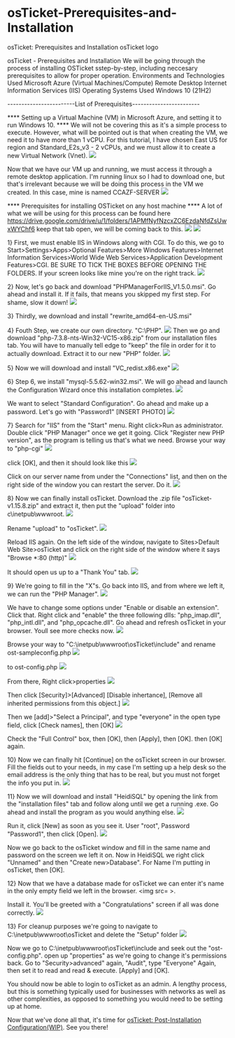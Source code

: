 # osTicket-Prerequisites-and-Installation
osTicket: Prerequisites and Installation
osTicket logo

osTicket - Prerequisites and Installation
We will be going through the process of installing OSTicket sstep-by-step, including neccesary prerequisites to allow for proper operation.
Environments and Technologies Used
Microsoft Azure (Virtual Machines/Compute)
Remote Desktop
Internet Information Services (IIS)
Operating Systems Used
Windows 10 (21H2)

------------------------List of Prerequisites------------------------

 **** Setting up a Virtual Machine (VM) in Microsoft Azure, and setting it to run Windows 10. ****
We will not be covering this as it's a simple process to execute.  However, what will be pointed out is that when creating the VM, we need it to have more than 1 vCPU.  For this tutorial, I have chosen East US for region and Standard_E2s_v3 - 2 vCPUs, and we must allow it to create a new Virtual Network (Vnet).
<img src=https://i.postimg.cc/cJmtbcxd/VMsetup.png>

Now that we have our VM up and running, we must access it through a remote desktop application.  I'm running linux so I had to download one, but that's irrelevant because we will be doing this process in the VM we created.  In this case, mine is named CCAZF-SERVER 
<img src=https://i.postimg.cc/nz2KqJjY/VMDesktop.png>
  
  **** Prerequisites for installing OSTicket on any host machine ****
A lot of what we will be using for this process can be found here https://drive.google.com/drive/u/1/folders/1APMfNyfNzcxZC6EzdaNfdZsUwxWYChf6
keep that tab open, we will be coming back to this. 
<img src=https://i.postimg.cc/KcQQMntS/VMInstallation-Files.png>
<img src=https://i.postimg.cc/Znq8cM6k/VMISSTurn-On-Feature.png>

1}  First, we must enable IIS in Windows along with CGI.  To do this, we go to Start>Settings>Apps>Optional Features>More Windows Features>Internet Information Services>World Wide Web Services>Application Development Features>CGI.  BE SURE TO TICK THE BOXES BEFORE OPENING THE FOLDERS.  If your screen looks like mine you're on the right track.
<img src=https://i.postimg.cc/Y2yY7819/VMPHPManager.png>

2}  Now, let's go back and download "PHPManagerForIIS_V1.5.0.msi".  Go ahead and install it.  If it fails, that means you skipped my first step.  For shame, slow it down!
<img src=https://i.postimg.cc/yNqTHnC9/VMISSrewrite.png> 

3}  Thirdly, we download and install "rewrite_amd64-en-US.msi"

4}  Fouth Step, we create our own directory.  "C:\PHP".
<img src=https://i.postimg.cc/VvTCFLYM/VMPHPFolder.png>
Then we go and download "php-7.3.8-nts-Win32-VC15-x86.zip" from our installation files tab.  You will have to manually tell edge to "keep" the file in order for it to actually download.  Extract it to our new "PHP" folder. 
<img src=https://i.postimg.cc/tJ76PVHp/VMPHPExtract.png>

5}  Now we will download and install "VC_redist.x86.exe"
<img src=https://i.postimg.cc/hjZzSPQw/VMVCREdis.png>

6}  Step 6, we install "mysql-5.5.62-win32.msi".  We will go ahead and launch the Configuration Wizard once this installation completes. 
<img src=https://i.postimg.cc/RhbcbLTW/VMMySQL.png>

We want to select "Standard Configuration".  Go ahead and make up a password.  Let's go with "Password1" [INSERT PHOTO]
<img src=https://i.postimg.cc/qBmXRpdp/VMMYSQLSetup.png>

7}  Search for "IIS" from the "Start" menu.  Right click>Run as administrator.  Double click "PHP Manager" once we get it going.  Click "Register new PHP version", as the program is telling us that's what we need.  Browse your way to "php-cgi"
<img src=https://i.postimg.cc/ZRw3Cx2w/VMPHPEnable.png>

click [OK], and then it should look like this
<img src=https://i.postimg.cc/5t1FgrMP/VMServer-Home.png>

Click on our server name from under the "Connections" list, and then on the right side of the window you can restart the server.  Do it. 
<img src=https://i.postimg.cc/1t3VhNXw/VMServer-Restart.png>

8}  Now we can finally install osTicket.  Download the .zip file "osTicket-v1.15.8.zip" and extract it, then put the "upload" folder into c\inetpub\wwwroot.
<img src=https://i.postimg.cc/yYtmmnd5/VMos-Ticket.png>

Rename "upload" to "osTicket".
<img src=https://i.postimg.cc/q7X2dTLV/VMos-Ticket-Extract.png>

Reload IIS again. On the left side of the window, navigate to Sites>Default Web Site>osTicket and click on the right side of the window where it says "Browse *:80 (http)"
<img src=https://i.postimg.cc/CKVbt1bs/VMos-Ticket-Browse80.png>

It should open us up to a "Thank You" tab.
<img src=https://i.postimg.cc/76H0HWsC/VMos-Ticket-Installer.png>

9}  We're going to fill in the "X"s.  Go back into IIS, and from where we left it, we can run the "PHP Manager".
<img src=https://i.postimg.cc/GhWD82gn/VMPHPManager-Extensions.png>

We have to change some options under "Enable or disable an extension".  Click that.  Right click and "enable" the three following dlls:  "php_imap.dll", "php_intl.dll", and "php_opcache.dll".  Go ahead and refresh osTicket in your browser.  Youll see more checks now.
<img src=https://i.postimg.cc/KvkL8LN5/VMPHPManager-Extensions-Installed.png>

Browse your way to "C:\inetpub\wwwroot\osTicket\include" and rename ost-sampleconfig.php
<img src=https://i.postimg.cc/0ySpcmKN/VMos-Sample-Config.png>

to ost-config.php
<img src=https://i.postimg.cc/jdL6nBsP/VMos-Config.png>

From there, Right click>properties
<img src=https://i.postimg.cc/L8j1zpGY/VMRemove-Permissions.png>

Then click [Security]>[Advanced]  [Disable inhertance], [Remove all inherited permissions from this object.]
<img src=https://i.postimg.cc/L8j1zpGY/VMRemove-Permissions.png>

Then we [add]>"Select a Principal", and type "everyone" in the open type field, click [Check names], then [OK]
<img src=https://i.postimg.cc/Hsxz4VtJ/VMBasic-Installation-Help-Desk.png>

Check the "Full Control" box, then [OK],  then [Apply], then [OK]. then [OK] again.

10} Now we can finally hit [Continue] on the osTicket screen in our browser.  Fill the fields out to your needs, in my case I'm setting up a help desk so the email address is the only thing that has to be real, but you must not forget the info you put in. 
<img src=https://i.postimg.cc/d1wm711V/VMHeidi-SQL.png>

11} Now we will download and install "HeidiSQL" by opening the link from the "installation files" tab and follow along until we get a running .exe.  Go ahead and install the program as you would anything else.
<img src=https://i.postimg.cc/X7z8242s/VMDatabase-Settings.png>

Run it, click [New] as soon as you see it.  User "root", Password "Password1", then click [Open].
<img src=https://i.postimg.cc/ZnYcQRtM/os-TRicket-Installer-Complete.png>

Now we go back to the osTicket window and fill in the same name and password on the screen we left it on.  Now in HeidiSQL we right click "Unnamed" and then "Create new>Database".  For Name I'm putting in osTicket, then [OK].

12} Now that we have a database made for osTicket we can enter it's name in the only empty field we left in the browser. <img src=  >.

Install it.  You'll be greeted with a "Congratulations" screen if all was done correctly.
<img src=https://i.postimg.cc/KjKK4SnY/VMSetup-Delete.png>

13} For cleanup purposes we're going to navigate to C:\inetpub\wwwroot\osTicket and delete the "Setup" folder 
<img src=https://i.postimg.cc/P5vM999T/VMAudit-Everyone.png>

Now we go to C:\inetpub\wwwroot\osTicket\include and seek out the "ost-config.php". open up "properties" as we're going to change it's permissions back.  Go to "Security>advanced" again, "Audit", type "Everyone" Again, then set it to read and read & execute.  [Apply] and [OK].

You should now be able to login to osTicket as an admin.  A lengthy process, but this is something typically used for businesses with networks as well as other complexities, as opposed to something you would need to be setting up at home.

Now that we've done all that, it's time for [osTicket: Post-Installation Configuration(WIP)](https://github.com/Axizen/osTicket-Post-Installation-Configuration). See you there!
